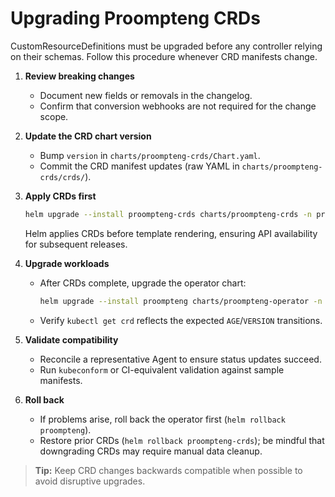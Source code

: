 # Upgrading Proompteng CRDs

CustomResourceDefinitions must be upgraded before any controller relying on their schemas. Follow this procedure whenever CRD manifests change.

1. **Review breaking changes**
   - Document new fields or removals in the changelog.
   - Confirm that conversion webhooks are not required for the change scope.

2. **Update the CRD chart version**
   - Bump `version` in `charts/proompteng-crds/Chart.yaml`.
   - Commit the CRD manifest updates (raw YAML in `charts/proompteng-crds/crds/`).

3. **Apply CRDs first**
   ```sh
   helm upgrade --install proompteng-crds charts/proompteng-crds -n proompteng-system --create-namespace
   ```
   Helm applies CRDs before template rendering, ensuring API availability for subsequent releases.

4. **Upgrade workloads**
   - After CRDs complete, upgrade the operator chart:
     ```sh
     helm upgrade --install proompteng charts/proompteng-operator -n proompteng-system
     ```
   - Verify `kubectl get crd` reflects the expected `AGE`/`VERSION` transitions.

5. **Validate compatibility**
   - Reconcile a representative Agent to ensure status updates succeed.
   - Run `kubeconform` or CI-equivalent validation against sample manifests.

6. **Roll back**
   - If problems arise, roll back the operator first (`helm rollback proompteng`).
   - Restore prior CRDs (`helm rollback proompteng-crds`); be mindful that downgrading CRDs may require manual data cleanup.

> **Tip:** Keep CRD changes backwards compatible when possible to avoid disruptive upgrades.
